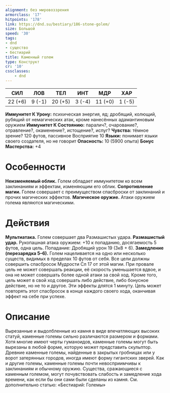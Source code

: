 ```yaml
---
alignment: без мировоззрения
armorclass: '17'
hitpoints: '178'
link: https://dnd.su/bestiary/186-stone-golem/
size: Большой
speed: '30'
tags:
- dnd
- существо
- бестиарий
title: Каменный голем
type: Конструкт
cr: '10'
cssclasses:
    - dnd
---
```



| СИЛ | ЛОВ | ТЕЛ | ИНТ | МДР | ХАР |
|---|---|---|---|---|---|
| 22 (+6) | 9 (-1) | 20 (+5) | 3 (-4) | 11 (+0) | 1 (-5) |
**Иммунитет К Урону:** психическая энергия, яд; дробящий, колющий, рубящий от немагических атак, кроме нанесённых адамантиновым оружием
**Иммунитет К Состоянию:** паралич?, очарование?, отравление?, окаменение?, истощение?, испуг?
**Чувства:** тёмное зрение? 120 футов, пассивное Восприятие 10
**Языки:** понимает языки своего создателя, но не говорит
**Опасность:** 10 (5900 опыта)
**Бонус Мастерства:** +4


# Особенности
**Неизменяемый облик.** Голем обладает иммунитетом ко всем заклинаниям и эффектам, изменяющим его облик.
**Сопротивление магии.** Голем совершает с преимуществом спасброски от заклинаний и прочих магических эффектов.
**Магическое оружие.** Атаки оружием голема являются магическими.


# Действия
**Мультиатака.** Голем совершает два Размашистых удара.
**Размашистый удар.** Рукопашная атака оружием: +10 к попаданию, досягаемость 5 футов, одна цель. Попадание: Дробящий урон 19 (3к8 + 6).
**Замедление (перезарядка 5–6).** Голем нацеливается на одно или несколько существ, видимых в пределах 10 футов от себя. Все цели должны совершить спасбросок Мудрости Сл 17 от этой магии. При провале цель не может совершать реакции, её скорость уменьшается вдвое, и она не может совершать более одной атаки за свой ход. Кроме того, цель может в свой ход совершать либо действие, либо бонусное действие, но не то и другое. Эти эффекты длятся 1 минуту. Цель может повторять этот спасбросок в конце каждого своего хода, оканчивая эффект на себе при успехе.


# Описание
Вырезанные и выдолбленные из камня в виде впечатляющих высоких статуй, каменные големы сильно различаются размером и формами. Хотя многие имеют черты гуманоидов, каменные големы могут быть вырезаны в любой форме, которую может представить скульптор. Древние каменные големы, найденные в закрытых гробницах или у ворот затерянных городов, иногда имеют форму гигантских зверей. Как и другие големы, каменные големы почти невосприимчивы к заклинаниям и обычному оружию. Существа, сражающиеся с каменным големом, могут почувствовать слабость и замедление хода времени, как если бы они сами были сделаны из камня. См. дополнительно статью: «Бестиарий: Големы»
